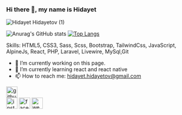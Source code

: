 ### Hi there 👋, my name is Hidayet

![Hidayet Hidayetov (1)](https://user-images.githubusercontent.com/16389174/200059525-61687e56-f832-42ba-922e-3a07fce7d012.png)

![Anurag's GitHub stats](https://github-readme-stats.vercel.app/api?username=Hlife97&hide=contribs,prs)
[![Top Langs](https://github-readme-stats.vercel.app/api/top-langs/?username=Hlife97&layout=compact)](https://github.com/anuraghazra/github-readme-stats)


Skills:  HTML5, CSS3, Sass, Scss, Bootstrap, TailwindCss, JavaScript, AlpineJs, React, PHP, Laravel, Livewire, MySql,Git 
- 🔭 I’m currently working on this page. 
- 🌱 I’m currently learning react and react native
- 📫 How to reach me: hidayet.hidayetov@gmail.com 


[<img src='https://cdn.jsdelivr.net/npm/simple-icons@3.0.1/icons/github.svg' alt='github' height='30'>](https://github.com/Hlife97)  
[<img src='https://cdn.jsdelivr.net/npm/simple-icons@3.0.1/icons/instagram.svg' alt='instagram' height='30'>](https://www.instagram.com/thehid0/) 
[<img src='https://cdn.jsdelivr.net/npm/simple-icons@3.0.1/icons/facebook.svg' alt='facebook' height='30'>](https://www.facebook.com/hdyt.hov/) 
[<img src='https://cdn.jsdelivr.net/npm/simple-icons@3.0.1/icons/icloud.svg' alt='website' height='30'>](http://hoverf1.com/)  

